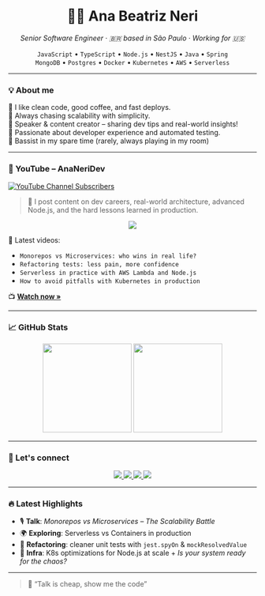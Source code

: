 <h1 align="center">👩‍💻 Ana Beatriz Neri</h1>
<p align="center">
  <em>Senior Software Engineer · 🇧🇷 based in São Paulo · Working for 🇺🇸</em>
</p>

<p align="center">
  <code>JavaScript</code> • <code>TypeScript</code> • <code>Node.js</code> • <code>NestJS</code> • <code>Java</code> • <code>Spring</code><br/>
  <code>MongoDB</code> • <code>Postgres</code> • <code>Docker</code> • <code>Kubernetes</code> • <code>AWS</code> • <code>Serverless</code>
</p>

---

### 💡 About me

🌸 I like clean code, good coffee, and fast deploys.  
🧠 Always chasing scalability with simplicity.  
🎤 Speaker & content creator – sharing dev tips and real-world insights!  
🎯 Passionate about developer experience and automated testing.  
🎸 Bassist in my spare time (rarely, always playing in my room)

---

### 🎥 YouTube – AnaNeriDev

[![YouTube Channel Subscribers](https://img.shields.io/youtube/channel/subscribers/UCBjoWT-P17Bl66D52RwqdGA?style=for-the-badge&label=subscribers&color=FF69B4)](https://www.youtube.com/@AnaNeriDev)

> 🎤 I post content on dev careers, real-world architecture, advanced Node.js, and the hard lessons learned in production.

<p align="center">
  <a href="https://www.youtube.com/@AnaNeriDev">
    <img src="https://img.shields.io/badge/Visit%20my%20channel-YouTube-FF69B4?style=for-the-badge&logo=youtube&logoColor=white" />
  </a>
</p>


📌 Latest videos:
- `Monorepos vs Microservices: who wins in real life?`
- `Refactoring tests: less pain, more confidence`
- `Serverless in practice with AWS Lambda and Node.js`
- `How to avoid pitfalls with Kubernetes in production`

📺 **[Watch now »](https://www.youtube.com/@AnaNeriDev)**

---

### 📈 GitHub Stats

<div align="center">
  <img height="180em" src="https://github-readme-stats.vercel.app/api?username=ananeridev&show_icons=true&theme=radical&hide_border=true&count_private=true&hide_title=true"/>
  <img height="180em" src="https://github-readme-stats.vercel.app/api/top-langs/?username=ananeridev&layout=compact&theme=radical&hide_border=true"/>
</div>

---

### 🔗 Let's connect

<p align="center">
  <a href="https://www.youtube.com/@AnaNeriDev" target="_blank">
    <img src="https://img.shields.io/badge/YouTube-FF69B4?style=for-the-badge&logo=youtube&logoColor=white"/>
  </a>
  <a href="https://instagram.com/ananeridev" target="_blank">
    <img src="https://img.shields.io/badge/Instagram-FF69B4?style=for-the-badge&logo=instagram&logoColor=white"/>
  </a>
  <a href="mailto:ananeridevcontato@gmail.com">
    <img src="https://img.shields.io/badge/Gmail-FF69B4?style=for-the-badge&logo=gmail&logoColor=white"/>
  </a>
  <a href="https://www.linkedin.com/in/ananeridev" target="_blank">
    <img src="https://img.shields.io/badge/LinkedIn-FF69B4?style=for-the-badge&logo=linkedin&logoColor=white"/>
  </a>
</p>

---

### 🔥 Latest Highlights

- 🎙️ **Talk**: *Monorepos vs Microservices – The Scalability Battle*
- 🌍 **Exploring**: Serverless vs Containers in production
- 🧪 **Refactoring**: cleaner unit tests with `jest.spyOn` & `mockResolvedValue`
- 💾 **Infra**: K8s optimizations for Node.js at scale + *Is your system ready for the chaos?*

---

> 💬 “Talk is cheap, show me the code”

